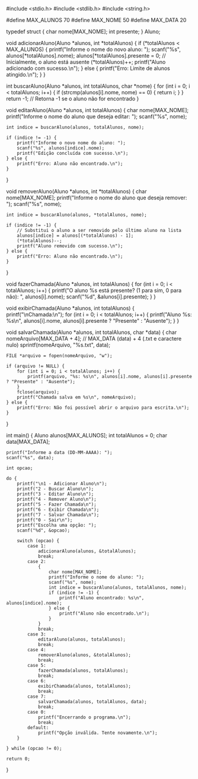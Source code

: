 #include <stdio.h>
#include <stdlib.h>
#include <string.h>

#define MAX_ALUNOS 70
#define MAX_NOME 50
#define MAX_DATA 20

typedef struct {
    char nome[MAX_NOME];
    int presente;
} Aluno;

void adicionarAluno(Aluno *alunos, int *totalAlunos) {
    if (*totalAlunos < MAX_ALUNOS) {
        printf("Informe o nome do novo aluno: ");
        scanf("%s", alunos[*totalAlunos].nome);
        alunos[*totalAlunos].presente = 0; // Inicialmente, o aluno está ausente
        (*totalAlunos)++;
        printf("Aluno adicionado com sucesso.\n");
    } else {
        printf("Erro: Limite de alunos atingido.\n");
    }
}

int buscarAluno(Aluno *alunos, int totalAlunos, char *nome) {
    for (int i = 0; i < totalAlunos; i++) {
        if (strcmp(alunos[i].nome, nome) == 0) {
            return i;
        }
    }
    return -1; // Retorna -1 se o aluno não for encontrado
}

void editarAluno(Aluno *alunos, int totalAlunos) {
    char nome[MAX_NOME];
    printf("Informe o nome do aluno que deseja editar: ");
    scanf("%s", nome);

    int indice = buscarAluno(alunos, totalAlunos, nome);

    if (indice != -1) {
        printf("Informe o novo nome do aluno: ");
        scanf("%s", alunos[indice].nome);
        printf("Edição concluída com sucesso.\n");
    } else {
        printf("Erro: Aluno não encontrado.\n");
    }
}

void removerAluno(Aluno *alunos, int *totalAlunos) {
    char nome[MAX_NOME];
    printf("Informe o nome do aluno que deseja remover: ");
    scanf("%s", nome);

    int indice = buscarAluno(alunos, *totalAlunos, nome);

    if (indice != -1) {
        // Substitui o aluno a ser removido pelo último aluno na lista
        alunos[indice] = alunos[(*totalAlunos) - 1];
        (*totalAlunos)--;
        printf("Aluno removido com sucesso.\n");
    } else {
        printf("Erro: Aluno não encontrado.\n");
    }
}

void fazerChamada(Aluno *alunos, int totalAlunos) {
    for (int i = 0; i < totalAlunos; i++) {
        printf("O aluno %s está presente? (1 para sim, 0 para não): ", alunos[i].nome);
        scanf("%d", &alunos[i].presente);
    }
}

void exibirChamada(Aluno *alunos, int totalAlunos) {
    printf("\nChamada:\n");
    for (int i = 0; i < totalAlunos; i++) {
        printf("Aluno %s: %s\n", alunos[i].nome, alunos[i].presente ? "Presente" : "Ausente");
    }
}

void salvarChamada(Aluno *alunos, int totalAlunos, char *data) {
    char nomeArquivo[MAX_DATA + 4]; // MAX_DATA (data) + 4 (.txt e caractere nulo)
    sprintf(nomeArquivo, "%s.txt", data);

    FILE *arquivo = fopen(nomeArquivo, "w");

    if (arquivo != NULL) {
        for (int i = 0; i < totalAlunos; i++) {
            printf(arquivo, "%s: %s\n", alunos[i].nome, alunos[i].presente ? "Presente" : "Ausente");
        }
        fclose(arquivo);
        printf("Chamada salva em %s\n", nomeArquivo);
    } else {
        printf("Erro: Não foi possível abrir o arquivo para escrita.\n");
    }
}

int main() {
    Aluno alunos[MAX_ALUNOS];
    int totalAlunos = 0;
    char data[MAX_DATA];

    printf("Informe a data (DD-MM-AAAA): ");
    scanf("%s", data);

    int opcao;

    do {
        printf("\n1 - Adicionar Aluno\n");
        printf("2 - Buscar Aluno\n");
        printf("3 - Editar Aluno\n");
        printf("4 - Remover Aluno\n");
        printf("5 - Fazer Chamada\n");
        printf("6 - Exibir Chamada\n");
        printf("7 - Salvar Chamada\n");
        printf("0 - Sair\n");
        printf("Escolha uma opção: ");
        scanf("%d", &opcao);

        switch (opcao) {
            case 1:
                adicionarAluno(alunos, &totalAlunos);
                break;
            case 2:
                {
                    char nome[MAX_NOME];
                    printf("Informe o nome do aluno: ");
                    scanf("%s", nome);
                    int indice = buscarAluno(alunos, totalAlunos, nome);
                    if (indice != -1) {
                        printf("Aluno encontrado: %s\n", alunos[indice].nome);
                    } else {
                        printf("Aluno não encontrado.\n");
                    }
                }
                break;
            case 3:
                editarAluno(alunos, totalAlunos);
                break;
            case 4:
                removerAluno(alunos, &totalAlunos);
                break;
            case 5:
                fazerChamada(alunos, totalAlunos);
                break;
            case 6:
                exibirChamada(alunos, totalAlunos);
                break;
            case 7:
                salvarChamada(alunos, totalAlunos, data);
                break;
            case 0:
                printf("Encerrando o programa.\n");
                break;
            default:
                printf("Opção inválida. Tente novamente.\n");
        }

    } while (opcao != 0);

    return 0;
}

